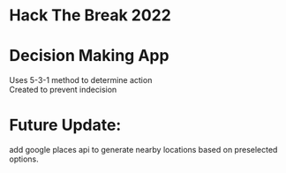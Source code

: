 # Hack The Break 2022

# Decision Making App
Uses 5-3-1 method to determine action \
Created to prevent indecision

# Future Update:
   add google places api to generate nearby locations based on preselected options.

